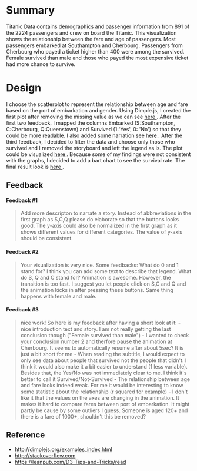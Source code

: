 # Summary
Titanic Data contains demographics and passenger information from 891 of the 2224 passengers and crew on board the Titanic.
This visualization shows the relationship between the fare and age of passengers. Most passengers embarked at Southampton and Cherbourg. 
Passengers from Cherbourg who payed a ticket higher than 400 were among the survived. Female survived than male and those who payed the most expensive ticket had more chance to survive.            

# Design
I choose the scatterplot to represent the relationship between age and fare based on the port of embarkation and gender.
Using Dimple.js, I created the first plot after removing the missing value as we can see
<a href="http://bl.ocks.org/lsaa2014/97e390dab1b74f9cd9915c3324c7237d"> here </a>. After the first two feedback, I mapped 
the columns Embarked (S:Southampton, C:Cherbourg, Q:Queenstown) and Survived (1:'Yes', 0: 'No') so that they could be more readable.
I also added some narration see <a href="http://bl.ocks.org/lsaa2014/38ec5a937eb84b17442e20033fad5ffa"> here </a>.
After the third feedback, I decided to filter the data and choose only those who survived and I removed the storyboard and left the legend as is. The plot could be visualized <a href="http://bl.ocks.org/lsaa2014/bb2663e96cc13e858b77c13ba0ea2b31"> here </a>.
Because some of my findings were not consistent with the graphs, I decided to add a bart chart to see the survival rate. The final result look is <a href="http://bl.ocks.org/lsaa2014/1cc3bee7cbdfda9afed4e8d26b46238f"> here </a>.

## Feedback
#### Feedback #1
<blockquote>
<p>
Add more descripton to narrate a story. Instead of abbreviations in the first graph as S,C,Q please do elaborate so that the buttons 
looks good. The y-axis could also be normalized in the first graph as it shows different values for different categories. 
The value of y-axis should be consistent.
</p>
</blockquote>

#### Feedback #2
<blockquote>
<p>
Your visualization is very nice.
Some feedbacks:
What do 0 and 1 stand for? I think you can add some text to describe that legend.
What do S, Q and C stand for?
Animation is awesome. However, the transition is too fast. I suggest you let people click on S,C and Q and the animation kicks in after pressing these buttons. Same thing happens with female and male.
</p>
</blockquote>

#### Feedback #3
<blockquote>
<p>
nice work!
So here is my feedback after having a short look at it:
- nice introduction text and story. I am not really getting the last conclusion though ("Female survived than male")
- I wanted to check your conclusion number 2 and therfore pause the animation at Cherbourg. It seems to automatically resume after about 5sec? It is just a bit short for me
- When reading the subtitle, I would expect to only see data about people that survived not the people that didn't.
I think it would also make it a bit easier to understand (1 less variable). Besides that, the Yes/No was not immediately clear to me. I think it's better to call it Survived/Not-Survived
- The relationship between age and fare looks indeed weak. For me it would be interesting to know some statistic about the relationship (r squared for example)
- I don't like it that the values on the axes are changing in the animation. It makes it hard to compare fares between port of embarkation. It might partly be cause by some outliers I guess.
Someone is aged 120+ and there is a fare of 1000+, shouldn't this be removed? 
</p>
</blockquote>

## Reference
- http://dimplejs.org/examples_index.html
- http://stackoverflow.com
- https://leanpub.com/D3-Tips-and-Tricks/read
